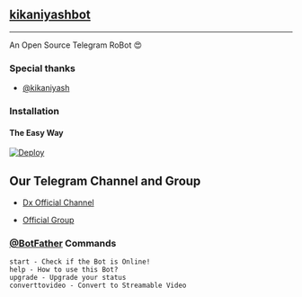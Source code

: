 ## [kikaniyashbot](https://telegram.dog/kikaniyashbot)
---

An Open Source Telegram RoBot  😍

### Special thanks

* [@kikaniyash](https://telegram.dog/kikaniyash)

### Installation

#### The Easy Way

[![Deploy](https://www.herokucdn.com/deploy/button.svg)](https://heroku.com/deploy)

## Our Telegram Channel and Group

* [Dx Official Channel](https://telegram.dog/kikaniyash)

* [Official Group](https://telegram.dog/kikaniyashGroup)


### [@BotFather](https://telegram.dog/BotFather) Commands

```
start - Check if the Bot is Online!
help - How to use this Bot?
upgrade - Upgrade your status
converttovideo - Convert to Streamable Video
```

